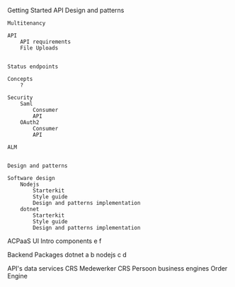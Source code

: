Getting Started
    API Design and patterns
    
    Multitenancy

    API
        API requirements
        File Uploads
        
    
    Status endpoints

    Concepts
        ?

    Security
        Saml
            Consumer
            API
        OAuth2
            Consumer
            API
    
    ALM


    Design and patterns

    Software design
        Nodejs
            Starterkit
            Style guide
            Design and patterns implementation
        dotnet
            Starterkit
            Style guide
            Design and patterns implementation



ACPaaS UI
    Intro
    components
        e
        f

Backend Packages
    dotnet
        a
        b
    nodejs
        c
        d

    
API's
    data services
        CRS Medewerker
        CRS Persoon
    business engines
        Order Engine
